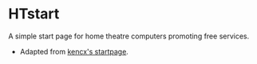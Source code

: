 # HTstart
A simple start page for home theatre computers promoting free services.

- Adapted from [kencx's startpage](https://github.com/kencx/startpage).
